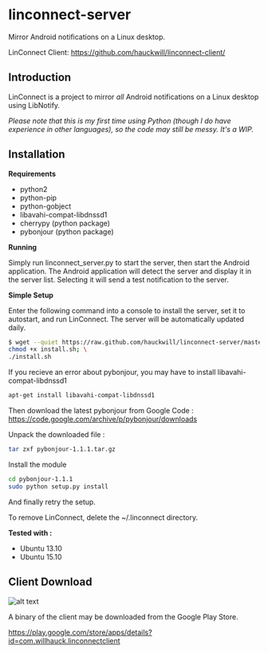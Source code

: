 linconnect-server
=================

Mirror Android notifications on a Linux desktop.

LinConnect Client: https://github.com/hauckwill/linconnect-client/

Introduction
------------
LinConnect is a project to mirror *all* Android notifications on a Linux desktop using LibNotify.

*Please note that this is my first time using Python (though I do have experience in other languages), so the code may still be messy. It's a WIP.*

Installation
------------

**Requirements**

* python2
* python-pip
* python-gobject
* libavahi-compat-libdnssd1
* cherrypy (python package)
* pybonjour (python package)

**Running**

Simply run linconnect_server.py to start the server, then start the Android application. The Android application will detect the server and display it in the server list. Selecting it will send a test notification to the server.

**Simple Setup**

Enter the following command into a console to install the server, set it to autostart, and run LinConnect. The server will be automatically updated daily.

```bash
$ wget --quiet https://raw.github.com/hauckwill/linconnect-server/master/LinConnectServer/install.sh; \
chmod +x install.sh; \
./install.sh
```

If you recieve an error about pybonjour, you may have to install libavahi-compat-libdnssd1
```bash
apt-get install libavahi-compat-libdnssd1
```
Then download the latest pybonjour from Google Code :
https://code.google.com/archive/p/pybonjour/downloads

Unpack the downloaded file :
```bash
tar zxf pybonjour-1.1.1.tar.gz
```
Install the module
```bash
cd pybonjour-1.1.1
sudo python setup.py install
```

And finally retry the setup.

To remove LinConnect, delete the ~/.linconnect directory.

**Tested with :**

* Ubuntu 13.10
* Ubuntu 15.10
        
Client Download
---------------

![alt text](https://upload.wikimedia.org/wikipedia/commons/c/cd/Get_it_on_Google_play.svg "Google Play")

A binary of the client may be downloaded from the Google Play Store.

https://play.google.com/store/apps/details?id=com.willhauck.linconnectclient
